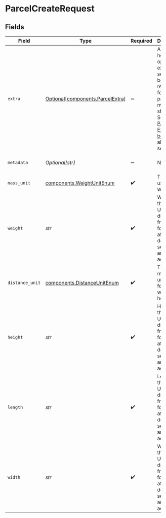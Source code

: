 # ParcelCreateRequest


## Fields

| Field                                                                                                                                                                                                   | Type                                                                                                                                                                                                    | Required                                                                                                                                                                                                | Description                                                                                                                                                                                             | Example                                                                                                                                                                                                 |
| ------------------------------------------------------------------------------------------------------------------------------------------------------------------------------------------------------- | ------------------------------------------------------------------------------------------------------------------------------------------------------------------------------------------------------- | ------------------------------------------------------------------------------------------------------------------------------------------------------------------------------------------------------- | ------------------------------------------------------------------------------------------------------------------------------------------------------------------------------------------------------- | ------------------------------------------------------------------------------------------------------------------------------------------------------------------------------------------------------- |
| `extra`                                                                                                                                                                                                 | [Optional[components.ParcelExtra]](../../models/components/parcelextra.md)                                                                                                                              | :heavy_minus_sign:                                                                                                                                                                                      | An object holding optional extra services to be requested for each parcel in a multi-piece shipment. <br/>See the <a href="#section/Parcel-Extras">Parcel Extra table below</a> for all available services. |                                                                                                                                                                                                         |
| `metadata`                                                                                                                                                                                              | *Optional[str]*                                                                                                                                                                                         | :heavy_minus_sign:                                                                                                                                                                                      | N/A                                                                                                                                                                                                     | Customer ID 123456                                                                                                                                                                                      |
| `mass_unit`                                                                                                                                                                                             | [components.WeightUnitEnum](../../models/components/weightunitenum.md)                                                                                                                                  | :heavy_check_mark:                                                                                                                                                                                      | The unit used for weight.                                                                                                                                                                               | lb                                                                                                                                                                                                      |
| `weight`                                                                                                                                                                                                | *str*                                                                                                                                                                                                   | :heavy_check_mark:                                                                                                                                                                                      | Weight of the parcel. Up to six digits in front and four digits after the decimal separator are accepted.                                                                                               | 1                                                                                                                                                                                                       |
| `distance_unit`                                                                                                                                                                                         | [components.DistanceUnitEnum](../../models/components/distanceunitenum.md)                                                                                                                              | :heavy_check_mark:                                                                                                                                                                                      | The measure unit used for length, width and height.                                                                                                                                                     | in                                                                                                                                                                                                      |
| `height`                                                                                                                                                                                                | *str*                                                                                                                                                                                                   | :heavy_check_mark:                                                                                                                                                                                      | Height of the parcel. Up to six digits in front and four digits after the decimal separator are accepted.                                                                                               | 1                                                                                                                                                                                                       |
| `length`                                                                                                                                                                                                | *str*                                                                                                                                                                                                   | :heavy_check_mark:                                                                                                                                                                                      | Length of the Parcel. Up to six digits in front and four digits after the decimal separator are accepted.                                                                                               | 1                                                                                                                                                                                                       |
| `width`                                                                                                                                                                                                 | *str*                                                                                                                                                                                                   | :heavy_check_mark:                                                                                                                                                                                      | Width of the Parcel. Up to six digits in front and four digits after the decimal separator are accepted.                                                                                                | 1                                                                                                                                                                                                       |